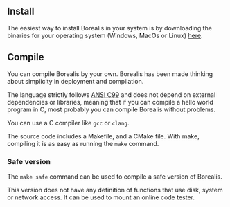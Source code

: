
## Install

The easiest way to install Borealis in your system is by downloading the binaries for your operating system (Windows, MacOs or Linux) [here](https://borealislang.com/download).

## Compile

You can compile Borealis by your own. Borealis has been made thinking about simplicity in deployment and compilation.

The language strictly follows [ANSI C99](https://en.wikipedia.org/wiki/ANSI_C) and does not depend on external dependencies or libraries, meaning that if you can compile a hello world program in C, most probably you can compile Borealis without problems.

You can use a C compiler like `gcc` or `clang`.

The source code includes a Makefile, and a CMake file. With make, compiling it is as easy as running the `make` command.

### Safe version

The `make safe` command can be used to compile a safe version of Borealis.

This version does not have any definition of functions that use disk, system or network access. It can be used to mount an online code tester.

